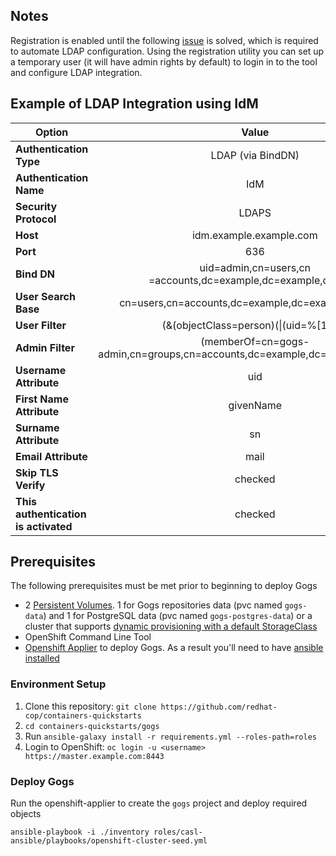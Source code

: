 ## Notes

Registration is enabled until the following [issue](https://github.com/gogits/gogs/issues/3142) is solved, which is required to automate LDAP configuration. Using the registration utility you can set up a temporary user (it will have admin rights by default) to login in to the tool and configure LDAP integration.


## Example of LDAP Integration using IdM

| **Option**   |      **Value**    |  
|----------|:-------------:|
| **Authentication Type** |  LDAP (via BindDN) |
| **Authentication Name** |  IdM |
| **Security Protocol** | LDAPS |
| **Host** | idm.example.example.com |
| **Port** | 636 |
| **Bind DN** | uid=admin,cn=users,cn =accounts,dc=example,dc=example,dc=com |
| **User Search Base** | cn=users,cn=accounts,dc=example,dc=example,dc=com |
| **User Filter** | (&(objectClass=person)(\|(uid=%[1]s))) |
| **Admin Filter** | (memberOf=cn=gogs-admin,cn=groups,cn=accounts,dc=example,dc=example,dc=com) |
| **Username Attribute** | uid |
| **First Name Attribute** | givenName |
| **Surname Attribute** | sn |
| **Email Attribute** | mail |
| **Skip TLS Verify** | checked |
| **This authentication is activated** | checked |

## Prerequisites

The following prerequisites must be met prior to beginning to deploy Gogs

* 2 [Persistent Volumes](https://docs.openshift.com/container-platform/latest/architecture/additional_concepts/storage.html). 1 for Gogs repositories data (pvc named `gogs-data`) and 1 for PostgreSQL data (pvc named `gogs-postgres-data`) or a cluster that supports [dynamic provisioning with a default StorageClass](https://docs.openshift.com/container-platform/latest/install_config/storage_examples/storage_classes_dynamic_provisioning.html)
* OpenShift Command Line Tool
* [Openshift Applier](https://github.com/redhat-cop/casl-ansible/tree/master/roles/openshift-applier) to deploy Gogs. As a result you'll need to have [ansible installed](http://docs.ansible.com/ansible/latest/intro_installation.html)


### Environment Setup

1. Clone this repository: `git clone https://github.com/redhat-cop/containers-quickstarts`
2. `cd containers-quickstarts/gogs`
3. Run `ansible-galaxy install -r requirements.yml --roles-path=roles`
4. Login to OpenShift: `oc login -u <username> https://master.example.com:8443`

### Deploy Gogs

Run the openshift-applier to create the `gogs` project and deploy required objects
```
ansible-playbook -i ./inventory roles/casl-ansible/playbooks/openshift-cluster-seed.yml
